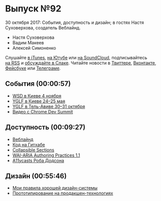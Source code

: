 # Выпуск №92

30 октября 2017: События, доступность и дизайн; в гостях Настя Суховерхова, создатель Веблайнд.

- Настя Суховерхова
- Вадим Макеев
- Алексей Симоненко

Слушайте [в iTunes](https://itunes.apple.com/ru/podcast/veb-standarty/id1080500016), [на Ютубе](https://www.youtube.com/playlist?list=PLMBnwIwFEFHcwuevhsNXkFTcadeX5R1Go) или [на SoundCloud](https://soundcloud.com/web-standards), подписывайтесь [на RSS](https://web-standards.ru/podcast/feed/) и [обсуждайте в Слаке](http://slack.web-standards.ru/). Читайте новости в [Твиттере](https://twitter.com/webstandards_ru), [Вконтакте](https://vk.com/webstandards_ru), [Фейсбуке](https://www.facebook.com/webstandardsru) или [Телеграме](https://t.me/webstandards_ru).

## События (00:00:57)

- [WSD в Киеве 4 ноября](https://wsd.events/2017/11/04/)
- [YGLF в Киеве 24–25 мая](http://yglf.com.ua/)
- [YGLF в Тель-Авиве 30–31 октября](https://yougottalovefrontend.com/)
- [Видео с Chrome Dev Summit](https://www.youtube.com/playlist?list=PLNYkxOF6rcICUD5nBfRdAR6Fveosnqa5m)

## Доступность (00:09:27)

- [Веблайнд](http://weblind.ru/)
- [Код на Гитхабе](https://github.com/web-standards-ru/weblind.ru)
- [Collapsible Sections](https://inclusive-components.design/collapsible-sections/)
- [WAI-ARIA Authoring Practices 1.1](https://www.w3.org/TR/wai-aria-practices-1.1/)
- [A11ycasts Роба Додсона](https://www.youtube.com/playlist?list=PLNYkxOF6rcICWx0C9LVWWVqvHlYJyqw7g)

## Дизайн (00:55:46)

- [Мои правила хорошей дизайн-системы](https://habr.ru/p/340774/)
- [Прототипирование на продакшен-технологиях](https://habr.ru/p/341028/)
